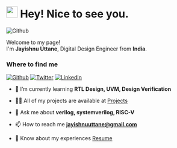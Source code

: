<h1><img src="https://emojis.slackmojis.com/emojis/images/1531849430/4246/blob-sunglasses.gif?1531849430" width="30"/> Hey! Nice to see you.</h1>

<img alt="Github" src="https://visitor-badge.laobi.icu/badge?page_id=jayishnu637.visitor-badge" />
<p>Welcome to my page! </br> I'm <b>Jayishnu Uttane</b>, Digital Design Engineer from <b>India</b>. </p>
<h3>Where to find me</h3>
<p><a href="https://github.com/jayishnu637" target="_blank"><img alt="Github" src="https://img.shields.io/badge/GitHub-%2312100E.svg?&style=for-the-badge&logo=Github&logoColor=white" /></a> <a href="https://twitter.com/jayuttane" target="_blank"><img alt="Twitter" src="https://img.shields.io/badge/twitter-%231DA1F2.svg?&style=for-the-badge&logo=twitter&logoColor=white" /></a> <a href="https://www.linkedin.com/in/jayishnu637" target="_blank"><img alt="LinkedIn" src="https://img.shields.io/badge/linkedin-%230077B5.svg?&style=for-the-badge&logo=linkedin&logoColor=white" /></a>
</p>



<!--
- 🔭 I’m currently working on [NexoNauts](https://www.nexonauts.com/)
-->

- 🌱 I’m currently learning **RTL Design, UVM, Design Verification**

- 👨‍💻 All of my projects are available at [Projects](https://jayishnu.vercel.app)

- 💬 Ask me about **verilog, systemverilog, RISC-V**

- 📫 How to reach me **jayishnuuttane@gmail.com**

- 📄 Know about my experiences [Resume](https://drive.google.com/file/d/15kpIFGaBoT0QD3ofjTNKOrXekfUF2Wru/view?usp=sharing)




